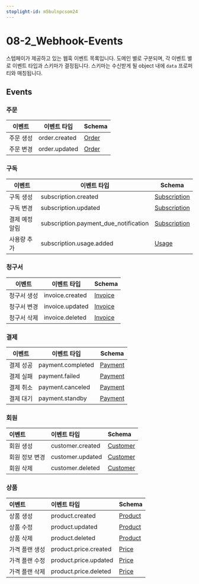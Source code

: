 ```yaml
---
stoplight-id: m5bulnpcsom24
---
```


# 08-2\_Webhook-Events

스텝페이가 제공하고 있는 웹훅 이벤트 목록입니다. 도메인 별로 구분되며, 각 이벤트 별로 이벤트 타입과 스키마가 결정됩니다. 스키마는 수신받게 될 object 내에 `data` 프로퍼티와 매칭됩니다.

## Events

### 주문

| 이벤트   | 이벤트 타입        | Schema                                                     |
| ----- | ------------- | ---------------------------------------------------------- |
| 주문 생성 | order.created | [Order](https://docs.steppay.kr/docs/webhook-schema#order) |
| 주문 변경 | order.updated | [Order](https://docs.steppay.kr/docs/webhook-schema#order) |

### 구독

| 이벤트      | 이벤트 타입                                | Schema                                                                   |
| -------- | ------------------------------------- | ------------------------------------------------------------------------ |
| 구독 생성    | subscription.created                  | [Subscription](https://docs.steppay.kr/docs/webhook-schema#subscription) |
| 구독 변경    | subscription.updated                  | [Subscription](https://docs.steppay.kr/docs/webhook-schema#subscription) |
| 결제 예정 알림 | subscription.payment_due_notification | [Subscription](https://docs.steppay.kr/docs/webhook-schema#subscription) |
| 사용량 추가   | subscription.usage.added              | [Usage](https://docs.steppay.kr/docs/webhook-schema#usage)               |

### 청구서

| 이벤트    | 이벤트 타입          | Schema                                                         |
| ------ | --------------- | -------------------------------------------------------------- |
| 청구서 생성 | invoice.created | [Invoice](https://docs.steppay.kr/docs/webhook-schema#invoice) |
| 청구서 변경 | invoice.updated | [Invoice](https://docs.steppay.kr/docs/webhook-schema#invoice) |
| 청구서 삭제 | invoice.deleted | [Invoice](https://docs.steppay.kr/docs/webhook-schema#invoice) |

### 결제

| 이벤트   | 이벤트 타입            | Schema                                                         |
| ----- | ----------------- | -------------------------------------------------------------- |
| 결제 성공 | payment.completed | [Payment](https://docs.steppay.kr/docs/webhook-schema#payment) |
| 결제 실패 | payment.failed    | [Payment](https://docs.steppay.kr/docs/webhook-schema#payment) |
| 결제 취소 | payment.canceled  | [Payment](https://docs.steppay.kr/docs/webhook-schema#payment) |
| 결제 대기 | payment.standby   | [Payment](https://docs.steppay.kr/docs/webhook-schema#payment) |

### 회원

| 이벤트      | 이벤트 타입           | Schema                                                           |
| :------- | :--------------- | :--------------------------------------------------------------- |
| 회원 생성    | customer.created | [Customer](https://docs.steppay.kr/docs/webhook-schema#customer) |
| 회원 정보 변경 | customer.updated | [Customer](https://docs.steppay.kr/docs/webhook-schema#customer) |
| 회원 삭제    | customer.deleted | [Customer](https://docs.steppay.kr/docs/webhook-schema#customer) |

### 상품

| 이벤트      | 이벤트 타입                | Schema                                                         |
| :------- | :-------------------- | :------------------------------------------------------------- |
| 상품 생성    | product.created       | [Product](https://docs.steppay.kr/docs/webhook-schema#product) |
| 상품 수정    | product.updated       | [Product](https://docs.steppay.kr/docs/webhook-schema#product) |
| 상품 삭제    | product.deleted       | [Product](https://docs.steppay.kr/docs/webhook-schema#product) |
| 가격 플랜 생성 | product.price.created | [Price](https://docs.steppay.kr/docs/webhook-schema#price)     |
| 가격 플랜 수정 | product.price.updated | [Price](https://docs.steppay.kr/docs/webhook-schema#price)     |
| 가격 플랜 삭제 | product.price.deleted | [Price](https://docs.steppay.kr/docs/webhook-schema#price)     |
